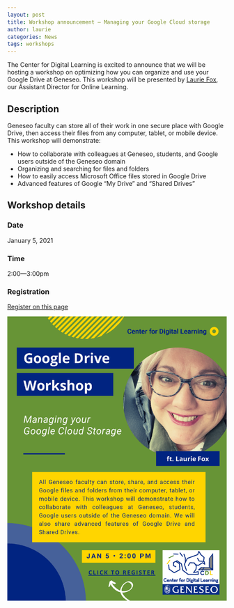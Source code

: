 ```yaml
---
layout: post
title: Workshop announcement — Managing your Google Cloud storage
author: laurie
categories: News
tags: workshops
---
```


The Center for Digital Learning is excited to announce that we will be hosting a workshop on optimizing how you can organize and use your Google Drive at Geneseo. This workshop will be presented by [Laurie Fox](https://www.geneseo.edu/cdl/leadership), our Assistant Director for Online Learning.

## Description

Geneseo faculty can store all of their work in one secure place with Google Drive, then access their files from any computer, tablet, or mobile device. This workshop will demonstrate:
- How to collaborate with colleagues at Geneseo, students, and Google users outside of the Geneseo domain
- Organizing and searching for files and folders
- How to easily access Microsoft Office files stored in Google Drive
- Advanced features of Google “My Drive” and “Shared Drives”

## Workshop details

### Date 
January 5, 2021

### Time
2:00—3:00pm

### Registration
[Register on this page](https://geneseo.zoom.us/meeting/register/tJUrf-qvrzwvGtBKCPW00qljrCax_RC0bcBe)

![CDL Managing Your Google Cloud Storage workshop flyer](/images/CDLMYGCSWorkshopFlyer.png)